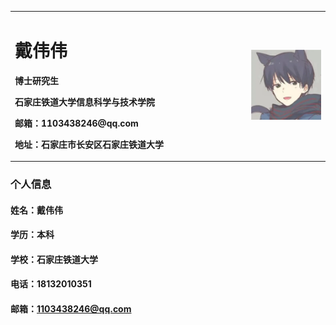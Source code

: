 <table border="0">
  <tr>
    <td width="75%">
      <h1>戴伟伟</h1>
      <p><b>博士研究生</b></p>
      <p><b>石家庄铁道大学信息科学与技术学院</b></p>
      <p><b>邮箱：1103438246@qq.com</b></p>
      <p><b>地址：石家庄市长安区石家庄铁道大学</b></p>
    </td>
    <td width="25%">
      <img src="/zhengjianzhao.jpg" width="100%">
    </td>
  </tr>
</table>

### 个人信息
#### 姓名：戴伟伟
#### 学历：本科
#### 学校：石家庄铁道大学
#### 电话：18132010351
#### 邮箱：1103438246@qq.com
